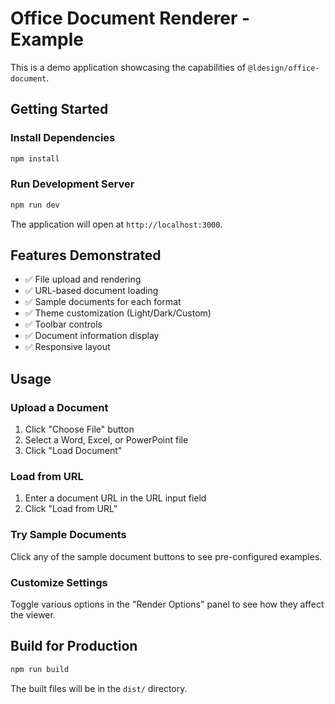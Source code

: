 # Office Document Renderer - Example

This is a demo application showcasing the capabilities of `@ldesign/office-document`.

## Getting Started

### Install Dependencies

```bash
npm install
```

### Run Development Server

```bash
npm run dev
```

The application will open at `http://localhost:3000`.

## Features Demonstrated

- ✅ File upload and rendering
- ✅ URL-based document loading
- ✅ Sample documents for each format
- ✅ Theme customization (Light/Dark/Custom)
- ✅ Toolbar controls
- ✅ Document information display
- ✅ Responsive layout

## Usage

### Upload a Document

1. Click "Choose File" button
2. Select a Word, Excel, or PowerPoint file
3. Click "Load Document"

### Load from URL

1. Enter a document URL in the URL input field
2. Click "Load from URL"

### Try Sample Documents

Click any of the sample document buttons to see pre-configured examples.

### Customize Settings

Toggle various options in the "Render Options" panel to see how they affect the viewer.

## Build for Production

```bash
npm run build
```

The built files will be in the `dist/` directory.